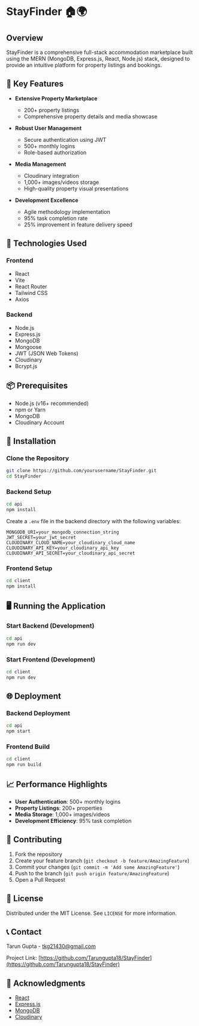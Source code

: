 # StayFinder 🏠🌍

## Overview

StayFinder is a comprehensive full-stack accommodation marketplace built using the MERN (MongoDB, Express.js, React, Node.js) stack, designed to provide an intuitive platform for property listings and bookings.

## 🌟 Key Features

- **Extensive Property Marketplace**
  - 200+ property listings
  - Comprehensive property details and media showcase

- **Robust User Management**
  - Secure authentication using JWT
  - 500+ monthly logins
  - Role-based authorization

- **Media Management**
  - Cloudinary integration
  - 1,000+ images/videos storage
  - High-quality property visual presentations

- **Development Excellence**
  - Agile methodology implementation
  - 95% task completion rate
  - 25% improvement in feature delivery speed

## 🚀 Technologies Used

### Frontend
- React
- Vite
- React Router
- Tailwind CSS
- Axios

### Backend
- Node.js
- Express.js
- MongoDB
- Mongoose
- JWT (JSON Web Tokens)
- Cloudinary
- Bcrypt.js

## 📦 Prerequisites

- Node.js (v16+ recommended)
- npm or Yarn
- MongoDB
- Cloudinary Account

## 🔧 Installation

### Clone the Repository
```bash
git clone https://github.com/yourusername/StayFinder.git
cd StayFinder
```

### Backend Setup
```bash
cd api
npm install
```

Create a `.env` file in the backend directory with the following variables:
```
MONGODB_URI=your_mongodb_connection_string
JWT_SECRET=your_jwt_secret
CLOUDINARY_CLOUD_NAME=your_cloudinary_cloud_name
CLOUDINARY_API_KEY=your_cloudinary_api_key
CLOUDINARY_API_SECRET=your_cloudinary_api_secret
```

### Frontend Setup
```bash
cd client
npm install
```

## 🖥️ Running the Application

### Start Backend (Development)
```bash
cd api
npm run dev
```

### Start Frontend (Development)
```bash
cd client
npm run dev
```

## 🌐 Deployment

### Backend Deployment
```bash
cd api
npm start
```

### Frontend Build
```bash
cd client
npm run build
```

## 📈 Performance Highlights

- **User Authentication**: 500+ monthly logins
- **Property Listings**: 200+ properties
- **Media Storage**: 1,000+ images/videos
- **Development Efficiency**: 95% task completion

## 🤝 Contributing

1. Fork the repository
2. Create your feature branch (`git checkout -b feature/AmazingFeature`)
3. Commit your changes (`git commit -m 'Add some AmazingFeature'`)
4. Push to the branch (`git push origin feature/AmazingFeature`)
5. Open a Pull Request

## 📄 License

Distributed under the MIT License. See `LICENSE` for more information.

## 📞 Contact

Tarun Gupta - tkg21430@gmail.com

Project Link: [https://github.com/Tarungupta18/StayFinder](https://github.com/Tarungupta18/StayFinder)

## 🙏 Acknowledgments

- [React](https://reactjs.org/)
- [Express.js](https://expressjs.com/)
- [MongoDB](https://www.mongodb.com/)
- [Cloudinary](https://cloudinary.com/)
